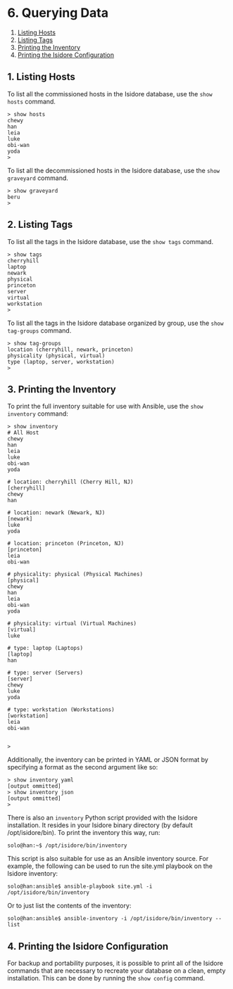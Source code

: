 # 6. Querying Data

1. [Listing Hosts](#1-listing-hosts)
2. [Listing Tags](#2-listing-tags)
3. [Printing the Inventory](#3-printing-the-inventory)
4. [Printing the Isidore Configuration](#4-printing-the-isidore-configuration)

## 1. Listing Hosts

To list all the commissioned hosts in the Isidore database, use the
`show hosts` command.

    > show hosts
    chewy
    han
    leia
    luke
    obi-wan
    yoda
    >

To list all the decommissioned hosts in the Isidore database, use the
`show graveyard` command.

    > show graveyard
    beru
    >

## 2. Listing Tags

To list all the tags in the Isidore database, use the `show tags` command.

    > show tags
    cherryhill
    laptop
    newark
    physical
    princeton
    server
    virtual
    workstation
    >

To list all the tags in the Isidore database organized by group, use the
`show tag-groups` command.

    > show tag-groups
    location (cherryhill, newark, princeton)
    physicality (physical, virtual)
    type (laptop, server, workstation)
    >

## 3. Printing the Inventory

To print the full inventory suitable for use with Ansible, use the `show
inventory` command:

    > show inventory
    # All Host
    chewy
    han
    leia
    luke
    obi-wan
    yoda
    
    # location: cherryhill (Cherry Hill, NJ)
    [cherryhill]
    chewy
    han
    
    # location: newark (Newark, NJ)
    [newark]
    luke
    yoda
    
    # location: princeton (Princeton, NJ)
    [princeton]
    leia
    obi-wan
    
    # physicality: physical (Physical Machines)
    [physical]
    chewy
    han
    leia
    obi-wan
    yoda
    
    # physicality: virtual (Virtual Machines)
    [virtual]
    luke
    
    # type: laptop (Laptops)
    [laptop]
    han
    
    # type: server (Servers)
    [server]
    chewy
    luke
    yoda
    
    # type: workstation (Workstations)
    [workstation]
    leia
    obi-wan
    
    
    >

Additionally, the inventory can be printed in YAML or JSON format by specifying
a format as the second argument like so:

    > show inventory yaml
    [output ommitted]
    > show inventory json
    [output ommitted]
    > 

There is also an `inventory` Python script provided with the Isidore
installation. It resides in your Isidore binary directory (by default
/opt/isidore/bin). To print the inventory this way, run:

    solo@han:~$ /opt/isidore/bin/inventory

This script is also suitable for use as an Ansible inventory source. For
example, the following can be used to run the site.yml playbook on the Isidore
inventory:

    solo@han:ansible$ ansible-playbook site.yml -i /opt/isidore/bin/inventory

Or to just list the contents of the inventory:

    solo@han:ansible$ ansible-inventory -i /opt/isidore/bin/inventory --list

## 4. Printing the Isidore Configuration

For backup and portability purposes, it is possible to print all of the Isidore
commands that are necessary to recreate your database on a clean, empty
installation. This can be done by running the `show config` command.

